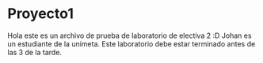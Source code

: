 # Proyecto1
Hola este es un archivo de prueba de laboratorio de electiva 2 :D
Johan es un estudiante de la unimeta.
Este laboratorio debe estar terminado antes de las 3 de la tarde.
